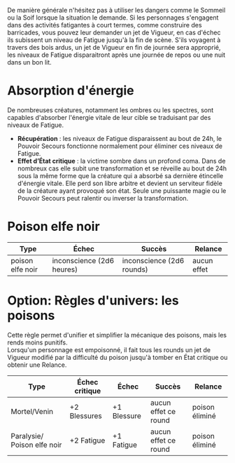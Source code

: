 De manière générale n'hésitez pas à utiliser les dangers comme le Sommeil ou la Soif lorsque la situation le demande.
Si les personnages s'engagent dans des activités fatigantes à court termes, comme construire des barricades, vous pouvez leur demander un jet de Vigueur, en cas d'échec ils subissent un niveau de Fatigue jusqu'à la fin de scène. S'ils voyagent à travers des bois ardus, un jet de Vigueur en fin de journée sera approprié, les niveaux de Fatigue disparaitront après une journée de repos ou une nuit dans un bon lit.


# Absorption d'énergie

De nombreuses créatures, notamment les ombres ou les spectres, sont capables d'absorber l'énergie vitale de leur cible se traduisant par des niveaux de Fatigue.

- **Récupération** : les niveaux de Fatigue disparaissent au bout de 24h, le Pouvoir Secours fonctionne normalement pour éliminer ces niveaux de Fatigue.
- **Effet d’État critique** : la victime sombre dans un profond coma. Dans de nombreux cas elle subit une transformation et se réveille au bout de 24h sous la même forme que la créature qui a absorbé sa dernière étincelle d'énergie vitale. Elle perd son libre arbitre et devient un serviteur fidèle de la créature ayant provoqué son état. Seule une puissante magie ou le Pouvoir Secours peut ralentir ou inverser la transformation.

# Poison elfe noir
Type|Échec|Succès|Relance
----|-----|------|-------
poison elfe noir|inconscience (2d6 heures)|inconscience (2d6 rounds)|aucun effet

# Option: Règles d'univers: les poisons
Cette règle permet d'unifier et simplifier la mécanique des poisons, mais les rends moins punitifs.  
Lorsqu'un personnage est empoisonné, il fait tous les rounds un jet de Vigueur modifié par la difficulté du poison jusqu'à tomber en État critique ou obtenir une Relance.

Type|Échec critique|Échec|Succès|Relance
----|--------------|-----|------|-------
Mortel/Venin|+2 Blessures|+1 Blessure|aucun effet ce round|poison éliminé
Paralysie/ Poison elfe noir|+2 Fatigue|+1 Fatigue|aucun effet ce round |poison éliminé
